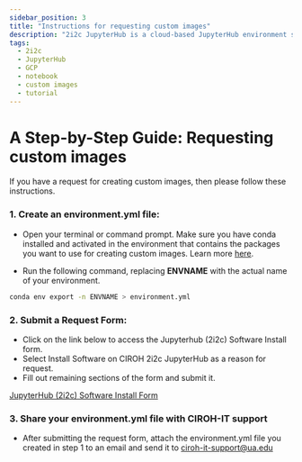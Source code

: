 ```yaml
---
sidebar_position: 3
title: "Instructions for requesting custom images"
description: "2i2c JupyterHub is a cloud-based JupyterHub environment specifically designed for hydrological researchers. It is powered by 2i2c JupyterHub, a cloud-based JupyterHub environment specifically on Google Cloud"
tags:
  - 2i2c
  - JupyterHub
  - GCP
  - notebook
  - custom images
  - tutorial
---
```


# A Step-by-Step Guide: Requesting custom images
If you have a request for creating custom images, then please follow these instructions.
### 1. Create an environment.yml file:
- Open your terminal or command prompt. Make sure you have conda installed and activated in the environment that contains the packages you want to use for creating custom images. Learn more [here](https://conda.io/projects/conda/en/latest/user-guide/getting-started.html).

- Run the following command, replacing **ENVNAME** with the actual name of your environment.

```bash
conda env export -n ENVNAME > environment.yml
```

### 2. Submit a Request Form:


- Click on the link below to access the Jupyterhub (2i2c) Software Install form. 
- Select Install Software on CIROH 2i2c JupyterHub as a reason for request. 
- Fill out remaining sections of the form and submit it.

<a class="button button--active button--primary" href="https://forms.office.com/Pages/ResponsePage.aspx?id=jnIAKtDwtECk6M5DPz-8p4IIpHdEnmhNgjOa9FjrwGtUNUoyV1UxNFIzV1AyTDhTNzdOT1Q5NVlLTC4u"> JupyterHub (2i2c) Software Install Form</a>

### 3. Share your environment.yml file with CIROH-IT support

- After submitting the request form, attach the environment.yml file you created in step 1 to an email and send it to ciroh-it-support@ua.edu


 